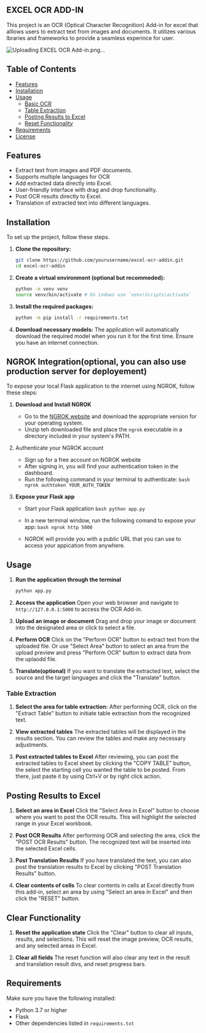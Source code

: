 ## EXCEL OCR ADD-IN
This project is an OCR (Optical Character Recognition) Add-in for excel that alllows users to extract text from images and documents. It utilizes various lbraries and frameworks to provide a seamless experince for user. 

![Uploading EXCEL OCR Add-in.png…]()


## Table of Contents
- [Features](#features)
- [Installation](#installation)
- [Usage](#usage)
  - [Basic OCR](#basic-ocr)
  - [Table Extraction](#table-extraction)
  - [Posting Results to Excel](#posting-results-to-excel)
  - [Reset Functionality](#reset-functionaity)
- [Requirements](#requirements)
- [License](#license)

## Features
- Extract text from images and PDF documents.
- Supports multiple languages for OCR
- Add extracted data directly into Excel.
- User-friendly interface with drag and drop functionality.
- Post OCR results directly to Excel.
- Translation of extracted text into different languages.


## Installation 
To set up the project, follow these steps. 
1. **Clone the repository:**
   ```bash
   git clone https://github.com/yourusername/excel-ocr-addin.git
   cd excel-ocr-addin
   ```

2. **Create a virtual environment (optional but recommeded):**
   ```bash
   python -m venv venv
   source venv/bin/activate # On indows use `venv\Scripts\activate`
   ```

3. **Install the required packages:**
   ```bash
   python -m pip install -r requirements.txt
   ```

4. **Download necessary models:**
   The application will automatically download the required model when you run it for the first time. Ensure you have an internet connection. 


## NGROK Integration(optional, you can also use production server for deployement)
To expose your local Flask application to the internet using NGROK, follow these steps:

1. **Download and Install NGROK**

   - Go to the [NGROK website](https://ngrok.com/download) and download the appropriate version for your operating system.
   - Unzip teh downloaded file and place the `ngrok` executable in a directory included in your system's PATH.

2. Authenticate your NGROK account
   - Sign up for a free account on NGROK website
   - After signing in, you will find your authentication token in the dashboard.
   - Run the following command in your terminal to authenticate:
          ```bash
               ngrok authtoken YOUR_AUTH_TOKEN ```
3. **Expose your Flask app**
   - Start your Flask application
     ```bash python app.py```

   - In a new terminal window, run the following comand to expose your app:
     ```bash ngrok http 5000```

   - NGROK will provide you with a public URL that you can use to access your appication from anywhere.
     
## Usage

1. **Run the application through the terminal**
   ```bash
   python app.py
   ```
2. **Access the application**
   Open your web browser and navigate to `http://127.0.0.1:5000` to access the OCR Add-in.

3. **Upload an image or document**
   Drag and drop your image or document into the designated area or click to select a file.

4. **Perform OCR**
  Click on the "Perform OCR" button to extract text from the uploaded file.
  Or use "Select Area" button to select an area from the upload preview and press "Perform OCR" button to extract data from the uplaodd file.

5. **Translate(optional)**
  If you want to translate the extracted text, select the source and the target languages and click the "Translate" button.


### Table Extraction

1. **Select the area for table extraction:**
   After performing OCR, click on the "Extract Table" button to initiate table extraction from the recognized text.

2. **View extracted tables**
  The extracted tables will be displayed in the results section. You can review the tables and make any necessary adjustments.

3. **Post extracted tables to Excel**
  After reviewing, you can post the extracted tables to Excel sheet by clicking the "COPY TABLE" button, the select the starting cell you wanted the table to be posted. From there, just paste it by using Ctrl+V or by right click action.

## Posting Results to Excel
1. **Select an area in Excel**
   Click the "Select Area in Excel" button to choose where you want to post the OCR results. This will highlight the selected range in your Excel workbook.
   
2. **Post OCR Results**
   After performing OCR and selecting the area, click the "POST OCR Results" button.
   The recognized text will be inserted into the selected Excel cells.

3. **Post Translation Results**
  If you have translated the text, you can also post the translation results to Excel by clicking "POST Translation Results" button.

4. **Clear contents of cells**
   To clear contents in cells at Excel directly from this add-in, select an area by using "Select an area in Excel" and then click the "RESET" button.
    
## Clear Functionality
1. **Reset the application state**
  Click the "Clear" button to clear all inputs, results, and selections. This will reset the image preview, OCR results, and any selected areas in Excel.

2. **Clear all fields**
  The reset function will also clear any text in the result and translation result divs, and reset progress bars.

## Requirements
Make sure you have the following installed:
- Python 3.7 or higher
- Flask
- Other dependencies listed in `requirements.txt`




  
